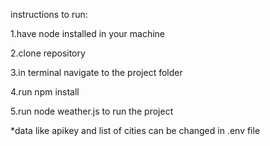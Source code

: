 instructions to run:

1.have node installed in your machine

2.clone repository

3.in terminal navigate to the project folder

4.run npm install

5.run node weather.js to run the project


*data like apikey and list of cities can be changed in .env file

